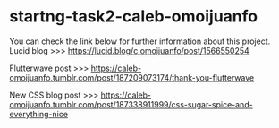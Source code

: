 # startng-task2-caleb-omoijuanfo

You can check the link below for further information about this project.
Lucid blog >>> https://lucid.blog/c.omoijuanfo/post/1566550254

Flutterwave post >>> https://caleb-omoijuanfo.tumblr.com/post/187209073174/thank-you-flutterwave

New CSS blog post >>> https://caleb-omoijuanfo.tumblr.com/post/187338911999/css-sugar-spice-and-everything-nice
